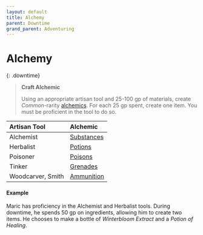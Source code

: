 ```yaml
---
layout: default
title: Alchemy
parent: Downtime
grand_parent: Adventuring
---
```



# Alchemy

{: .downtime}
> **Craft Alchemic**
>
> Using an appropriate artisan tool and 25-100 gp of materials, create *Common*-rarity [alchemics](../../gear/alchemics/index). For each 25 gp spent, create one item. You must be proficient in the tool to do so.

| Artisan Tool      | Alchemic                                         |
| :---------------- | :----------------------------------------------- |
| Alchemist         | [Substances](../../gear/alchemics/substances) |
| Herbalist         | [Potions](../../gear/alchemics/potions)       |
| Poisoner          | [Poisons](../../gear/alchemics/poisons)       |
| Tinker            | [Grenades](../../gear/alchemics/grenades)     |
| Woodcarver, Smith | [Ammunition](../../gear/alchemics/ammunition) |

#### Example

Maric has proficiency in the Alchemist and Herbalist tools. During downtime, he spends 50 gp on ingredients, allowing him to create two items. He chooses to make a bottle of _Winterbloom Extract_ and a _Potion of Healing_.